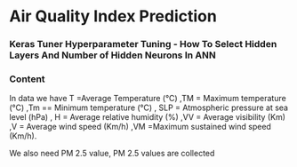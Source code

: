 # Air Quality Index Prediction

### Keras Tuner Hyperparameter Tuning - How To Select Hidden Layers And Number of Hidden Neurons In ANN
### Content

In data we have T =Average Temperature (°C) ,TM = Maximum temperature (°C) ,Tm == Minimum temperature (°C) , SLP = Atmospheric pressure at sea level (hPa) , H = Average relative humidity (%) ,VV = Average visibility (Km) ,V = Average wind speed (Km/h) ,VM =Maximum sustained wind speed (Km/h).

We also need PM 2.5 value, PM 2.5 values are collected